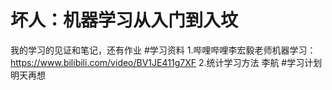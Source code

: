 # 坏人：机器学习从入门到入坟
我的学习的见证和笔记，还有作业
#学习资料
1.哔哩哔哩李宏毅老师机器学习：https://www.bilibili.com/video/BV1JE411g7XF
2.统计学习方法 李航
#学习计划
明天再想
